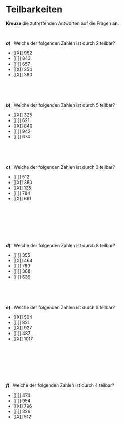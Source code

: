 <!--
version:  0.0.1

language: de

@style
input {
    text-align: center;
}

.flex-container {
    display: flex;
    flex-wrap: wrap;
    align-items: stretch;
    gap: 20px;
}

.flex-child {
    flex: 1;
    min-width: 350px;
    margin-right: 20px;
}

@media (max-width: 400px) {
    .flex-child {
        flex: 100%;
        margin-right: 0;
    }
}
@end

formula: \carry   \textcolor{red}{\scriptsize #1}
formula: \digit   \rlap{\carry{#1}}\phantom{#2}#2
formula: \permil  \text{‰}

import: https://raw.githubusercontent.com/LiaTemplates/Tikz-Jax/main/README.md

script: https://cdn.jsdelivr.net/gh/LiaTemplates/Tikz-Jax@main/dist/index.js



tags: Teilbarkeiten, sehr leicht, sehr niedrig, Angeben

comment: Welche Zahlen sind durch die angegebene Zahl teilbar? Kreuze an.

author: Martin Lommatzsch

-->




# Teilbarkeiten

**Kreuze** die zutreffenden Antworten auf die Fragen **an**.

<br>

<section class="flex-container">

<div class="flex-child">

__$a)\;\;$__ Welche der folgenden Zahlen ist durch $2$ teilbar?


- [[X]] $952$
- [[ ]] $843$
- [[ ]] $657$
- [[X]] $254$
- [[X]] $380$

<br>
<br>
<br>

</div>

</section>



<section class="flex-container">

<div class="flex-child">

__$b)\;\;$__ Welche der folgenden Zahlen ist durch $5$ teilbar?


- [[X]] $325$
- [[ ]] $621$
- [[X]] $840$
- [[ ]] $942$
- [[ ]] $674$


<br>
<br>
<br>

</div>

</section>





<section class="flex-container">

<div class="flex-child">

__$c)\;\;$__ Welche der folgenden Zahlen ist durch $3$ teilbar?


- [[ ]] $512$
- [[X]] $360$
- [[X]] $135$
- [[ ]] $784$
- [[X]] $681$

<br>
<br>
<br>

<br>
<br>
<br>

</div>

</section>







<section class="flex-container">

<div class="flex-child">

__$d)\;\;$__ Welche der folgenden Zahlen ist durch $8$ teilbar?


- [[ ]] $355$
- [[X]] $464$
- [[ ]] $789$
- [[ ]] $388$
- [[ ]] $639$

<br>
<br>
<br>

</div>

</section>






<section class="flex-container">

<div class="flex-child">

__$e)\;\;$__ Welche der folgenden Zahlen ist durch $9$ teilbar?


- [[X]] $504$
- [[ ]] $821$
- [[X]] $927$
- [[ ]] $487$
- [[X]] $1017$

<br>
<br>
<br>

<br>
<br>
<br>

</div>

</section>







<section class="flex-container">

<div class="flex-child">

__$f)\;\;$__ Welche der folgenden Zahlen ist durch $4$ teilbar?


- [[ ]] $474$
- [[ ]] $954$
- [[X]] $796$
- [[ ]] $326$
- [[X]] $512$

<br>
<br>
<br>

</div>

</section>

<br>
<br>
<br>
<br>
<br>